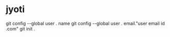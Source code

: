 # jyoti
git config --global user . name 
git config --global user . email."user email id .com"
git init . 
